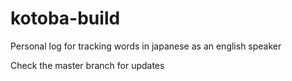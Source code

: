 # kotoba-build
Personal log for tracking words in japanese as an english speaker

Check the master branch for updates
